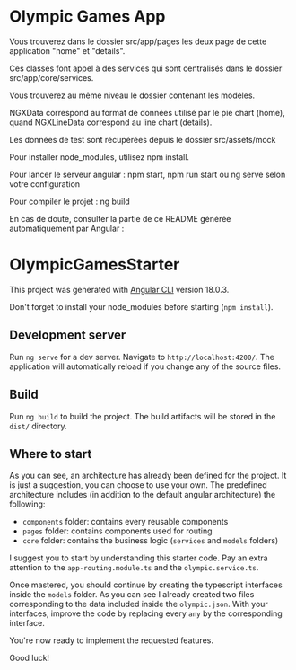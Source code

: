 # Olympic Games App

Vous trouverez dans le dossier src/app/pages les deux page de cette application "home" et "details".

Ces classes font appel à des services qui sont centralisés dans le dossier src/app/core/services.

Vous trouverez au même niveau le dossier contenant les modèles.

NGXData correspond au format de données utilisé par le pie chart (home), quand NGXLineData correspond au line chart (details).

Les données de test sont récupérées depuis le dossier src/assets/mock

Pour installer node_modules, utilisez npm install.

Pour lancer le serveur angular : npm start, npm run start ou ng serve selon votre configuration

Pour compiler le projet : ng build



En cas de doute, consulter la partie de ce README générée automatiquement par Angular :

# OlympicGamesStarter

This project was generated with [Angular CLI](https://github.com/angular/angular-cli) version 18.0.3.

Don't forget to install your node_modules before starting (`npm install`).

## Development server

Run `ng serve` for a dev server. Navigate to `http://localhost:4200/`. The application will automatically reload if you change any of the source files.

## Build

Run `ng build` to build the project. The build artifacts will be stored in the `dist/` directory.

## Where to start

As you can see, an architecture has already been defined for the project. It is just a suggestion, you can choose to use your own. The predefined architecture includes (in addition to the default angular architecture) the following:

- `components` folder: contains every reusable components
- `pages` folder: contains components used for routing
- `core` folder: contains the business logic (`services` and `models` folders)

I suggest you to start by understanding this starter code. Pay an extra attention to the `app-routing.module.ts` and the `olympic.service.ts`.

Once mastered, you should continue by creating the typescript interfaces inside the `models` folder. As you can see I already created two files corresponding to the data included inside the `olympic.json`. With your interfaces, improve the code by replacing every `any` by the corresponding interface.

You're now ready to implement the requested features.

Good luck!
